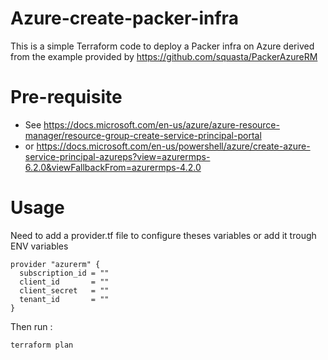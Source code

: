# Azure-create-packer-infra

This is a simple Terraform code to deploy a Packer infra on Azure derived from the example provided by https://github.com/squasta/PackerAzureRM

# Pre-requisite
- See https://docs.microsoft.com/en-us/azure/azure-resource-manager/resource-group-create-service-principal-portal
- or https://docs.microsoft.com/en-us/powershell/azure/create-azure-service-principal-azureps?view=azurermps-6.2.0&viewFallbackFrom=azurermps-4.2.0

# Usage
Need to add a provider.tf file to configure theses variables or add it trough ENV variables

```
provider "azurerm" {
  subscription_id = ""
  client_id       = ""
  client_secret   = ""
  tenant_id       = ""
}
```
Then run :
```
terraform plan
```
